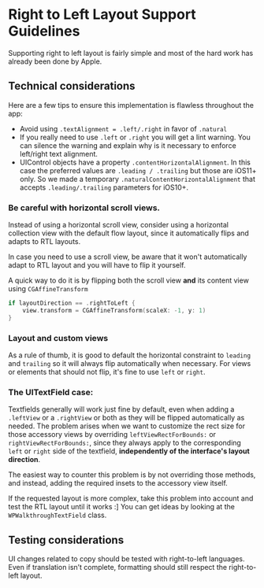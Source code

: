 # Right to Left Layout Support Guidelines

Supporting right to left layout is fairly simple and most of the hard work has already been done by Apple.

## Technical considerations

Here are a few tips to ensure this implementation is flawless throughout the app: 

* Avoid using `.textAlignment = .left/.right` in favor of `.natural`
* If you really need to use `.left` or `.right` you will get a lint warning. You can silence the warning and explain why is it necessary to enforce left/right text alignment.
* UIControl objects have a property `.contentHorizontalAlignment`. In this case the preferred values are `.leading / .trailing` but those are iOS11+ only. So we made a temporary `.naturalContentHorizontalAlignment` that accepts `.leading/.trailing` parameters for iOS10+.

### Be careful with horizontal scroll views. 

Instead of using a horizontal scroll view, consider using a horizontal collection view with the default flow layout, since it automatically flips and adapts to RTL layouts.

In case you need to use a scroll view, be aware that it won't automatically adapt to RTL layout and you will have to flip it yourself.

A quick way to do it is by flipping both the scroll view **and** its content view using `CGAffineTransform`
```swift
if layoutDirection == .rightToLeft {
    view.transform = CGAffineTransform(scaleX: -1, y: 1)
}
```

### Layout and custom views
As a rule of thumb, it is good to default the horizontal constraint to `leading` and `trailing` so it will always flip automatically when necessary. For views or elements that should not flip, it's fine to use `left` or `right`.

### The UITextField case:
Textfields generally will work just fine by default, even when adding a `.leftView` or a `.rightView` or both as they will be flipped automatically as needed. 
The problem arises when we want to customize the rect size for those accessory views by overriding `leftViewRectForBounds:` or `rightViewRectForBounds:`, since they always apply to the corresponding `left` or `right` side of the textfield, **independently of the interface's layout direction**.

The easiest way to counter this problem is by not overriding those methods, and instead, adding the required insets to the accessory view itself.

If the requested layout is more complex, take  this problem into account and test the RTL layout until it works :]
You can get ideas by looking at the `WPWalkthroughTextField` class.

## Testing considerations

UI changes related to copy should be tested with right-to-left languages. Even if translation isn’t complete, formatting should still respect the right-to-left layout.